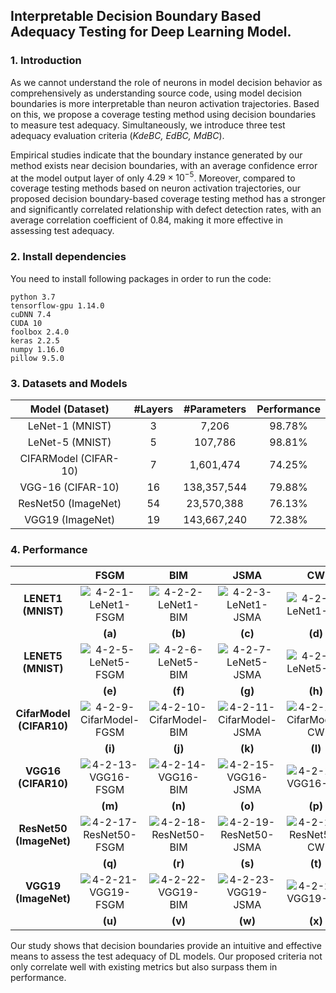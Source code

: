 ## Interpretable Decision Boundary Based Adequacy Testing for Deep Learning Model.

### 1. Introduction

As we cannot understand the role of neurons in model decision behavior as comprehensively as understanding source code, using model decision boundaries is more interpretable than neuron activation trajectories. Based on this, we propose a coverage testing method using decision boundaries to measure test adequacy. Simultaneously, we introduce three test adequacy evaluation criteria (*KdeBC, EdBC, MdBC*). 

Empirical studies indicate that the boundary instance generated by our method exists near decision boundaries, with an average confidence error at the model output layer of only $4.29 \times 10^{-5}$. Moreover, compared to coverage testing methods based on neuron activation trajectories, our proposed decision boundary-based coverage testing method has a stronger and significantly correlated relationship with defect detection rates, with an average correlation coefficient of 0.84, making it more effective in assessing test adequacy.

### 2. Install dependencies

You need to install following packages in order to run the code:

```
python 3.7
tensorflow-gpu 1.14.0
cuDNN 7.4
CUDA 10
foolbox 2.4.0
keras 2.2.5
numpy 1.16.0
pillow 9.5.0
```

### 3. Datasets and Models

|  **Model (Dataset)**  | **#Layers** | **#Parameters** | **Performance** |
| :-------------------: | :---------: | :-------------: | :-------------: |
|    LeNet-1 (MNIST)    |      3      |      7,206      |     98.78%      |
|    LeNet-5 (MNIST)    |      5      |     107,786     |     98.81%      |
| CIFARModel (CIFAR-10) |      7      |    1,601,474    |     74.25%      |
|   VGG-16 (CIFAR-10)   |     16      |   138,357,544   |     79.88%      |
|  ResNet50 (ImageNet)  |     54      |   23,570,388    |     76.13%      |
|   VGG19 (ImageNet)    |     19      |   143,667,240   |     72.38%      |

### 4. Performance

|                               |                           **FSGM**                           |                           **BIM**                            |                           **JSMA**                           |                            **CW**                            |
| :---------------------------: | :----------------------------------------------------------: | :----------------------------------------------------------: | :----------------------------------------------------------: | :----------------------------------------------------------: |
|    **LENET1**  **(MNIST)**    | ![4-2-1-LeNet1-FSGM](D:\新建文件夹\论文\Figure\Section4\4-2-1-LeNet1-FSGM.png) | ![4-2-2-LeNet1-BIM](D:\新建文件夹\论文\Figure\Section4\4-2-2-LeNet1-BIM.png) | ![4-2-3-LeNet1-JSMA](D:\新建文件夹\论文\Figure\Section4\4-2-3-LeNet1-JSMA.png) | ![4-2-4-LeNet1-CW](D:\新建文件夹\论文\Figure\Section4\4-2-4-LeNet1-CW.png) |
|                               |                           **(a)**                            |                           **(b)**                            |                           **(c)**                            |                           **(d)**                            |
|    **LENET5**  **(MNIST)**    | ![4-2-5-LeNet5-FSGM](D:\新建文件夹\论文\Figure\Section4\4-2-5-LeNet5-FSGM.png) | ![4-2-6-LeNet5-BIM](D:\新建文件夹\论文\Figure\Section4\4-2-6-LeNet5-BIM.png) | ![4-2-7-LeNet5-JSMA](D:\新建文件夹\论文\Figure\Section4\4-2-7-LeNet5-JSMA.png) | ![4-2-8-LeNet5-CW](D:\新建文件夹\论文\Figure\Section4\4-2-8-LeNet5-CW.png) |
|                               |                           **(e)**                            |                           **(f)**                            |                           **(g)**                            |                           **(h)**                            |
| **CifarModel**  **(CIFAR10)** | ![4-2-9-CifarModel-FGSM](D:\新建文件夹\论文\Figure\Section4\4-2-9-CifarModel-FGSM.png) | ![4-2-10-CifarModel-BIM](D:\新建文件夹\论文\Figure\Section4\4-2-10-CifarModel-BIM.png) | ![4-2-11-CifarModel-JSMA](D:\新建文件夹\论文\Figure\Section4\4-2-11-CifarModel-JSMA.png) | ![4-2-12-CifarModel-CW](D:\新建文件夹\论文\Figure\Section4\4-2-12-CifarModel-CW.png) |
|                               |                           **(i)**                            |                           **(j)**                            |                           **(k)**                            |                           **(l)**                            |
|   **VGG16**  **(CIFAR10)**    | ![4-2-13-VGG16-FSGM](D:\新建文件夹\论文\Figure\Section4\4-2-13-VGG16-FSGM.png) | ![4-2-14-VGG16-BIM](D:\新建文件夹\论文\Figure\Section4\4-2-14-VGG16-BIM.png) | ![4-2-15-VGG16-JSMA](D:\新建文件夹\论文\Figure\Section4\4-2-15-VGG16-JSMA.png) | ![4-2-16-VGG16-CW](D:\新建文件夹\论文\Figure\Section4\4-2-16-VGG16-CW.png) |
|                               |                           **(m)**                            |                           **(n)**                            |                           **(o)**                            |                           **(p)**                            |
| **ResNet50**  **(ImageNet)**  | ![4-2-17-ResNet50-FSGM](D:\新建文件夹\论文\Figure\Section4\4-2-17-ResNet50-FSGM.png) | ![4-2-18-ResNet50-BIM](D:\新建文件夹\论文\Figure\Section4\4-2-19-ResNet50-JSMA.png) | ![4-2-19-ResNet50-JSMA](D:\新建文件夹\论文\Figure\Section4\4-2-19-ResNet50-JSMA.png) | ![4-2-20-ResNet50-CW](D:\新建文件夹\论文\Figure\Section4\4-2-20-ResNet50-CW.png) |
|                               |                           **(q)**                            |                           **(r)**                            |                           **(s)**                            |                           **(t)**                            |
|   **VGG19**  **(ImageNet)**   | ![4-2-21-VGG19-FSGM](D:\新建文件夹\论文\Figure\Section4\4-2-21-VGG19-FSGM.png) | ![4-2-22-VGG19-BIM](D:\新建文件夹\论文\Figure\Section4\4-2-22-VGG19-BIM.png) | ![4-2-23-VGG19-JSMA](D:\新建文件夹\论文\Figure\Section4\4-2-23-VGG19-JSMA.png) | ![4-2-24-VGG19-CW](D:\新建文件夹\论文\Figure\Section4\4-2-24-VGG19-CW.png) |
|                               |                           **(u)**                            |                           **(v)**                            |                           **(w)**                            |                           **(x)**                            |

Our study shows that decision boundaries provide an intuitive and effective means to assess the test adequacy of DL models. Our proposed criteria not only correlate well with existing metrics but also surpass them in performance.
